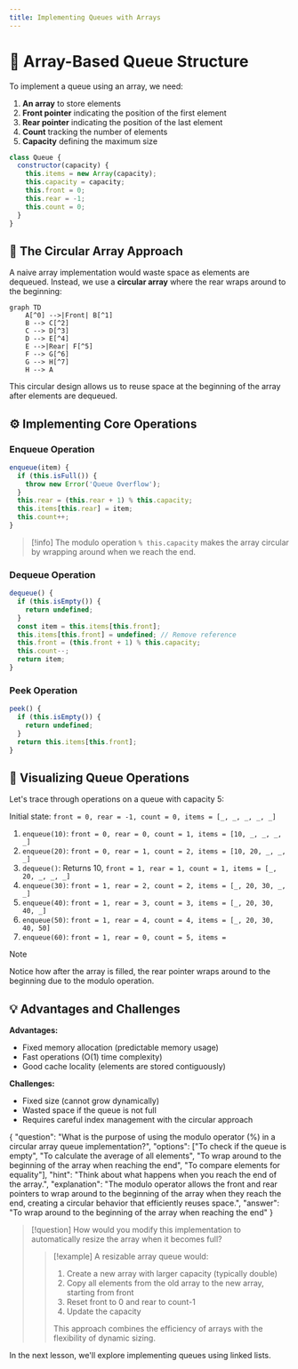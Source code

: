 ```yaml
---
title: Implementing Queues with Arrays
---
```


# 🧱 Array-Based Queue Structure

To implement a queue using an array, we need:

1. **An array** to store elements
2. **Front pointer** indicating the position of the first element
3. **Rear pointer** indicating the position of the last element
4. **Count** tracking the number of elements
5. **Capacity** defining the maximum size

```js
class Queue {
  constructor(capacity) {
    this.items = new Array(capacity);
    this.capacity = capacity;
    this.front = 0;
    this.rear = -1;
    this.count = 0;
  }
}
```

## 🔄 The Circular Array Approach

A naive array implementation would waste space as elements are dequeued. Instead, we use a **circular array** where the rear wraps around to the beginning:

```mermaid
graph TD
    A[^0] -->|Front| B[^1]
    B --> C[^2]
    C --> D[^3]
    D --> E[^4]
    E -->|Rear| F[^5]
    F --> G[^6]
    G --> H[^7]
    H --> A
```

This circular design allows us to reuse space at the beginning of the array after elements are dequeued.

## ⚙️ Implementing Core Operations

### Enqueue Operation

```js
enqueue(item) {
  if (this.isFull()) {
    throw new Error('Queue Overflow');
  }
  this.rear = (this.rear + 1) % this.capacity;
  this.items[this.rear] = item;
  this.count++;
}
```

> [!info]
> The modulo operation `% this.capacity` makes the array circular by wrapping around when we reach the end.

### Dequeue Operation

```js
dequeue() {
  if (this.isEmpty()) {
    return undefined;
  }
  const item = this.items[this.front];
  this.items[this.front] = undefined; // Remove reference
  this.front = (this.front + 1) % this.capacity;
  this.count--;
  return item;
}
```

### Peek Operation

```js
peek() {
  if (this.isEmpty()) {
    return undefined;
  }
  return this.items[this.front];
}
```

## 🎯 Visualizing Queue Operations

Let's trace through operations on a queue with capacity 5:

Initial state: `front = 0, rear = -1, count = 0, items = [_, _, _, _, _]`

1. `enqueue(10)`: `front = 0, rear = 0, count = 1, items = [10, _, _, _, _]`
2. `enqueue(20)`: `front = 0, rear = 1, count = 2, items = [10, 20, _, _, _]`
3. `dequeue()`: Returns 10, `front = 1, rear = 1, count = 1, items = [_, 20, _, _, _]`
4. `enqueue(30)`: `front = 1, rear = 2, count = 2, items = [_, 20, 30, _, _]`
5. `enqueue(40)`: `front = 1, rear = 3, count = 3, items = [_, 20, 30, 40, _]`
6. `enqueue(50)`: `front = 1, rear = 4, count = 4, items = [_, 20, 30, 40, 50]`
7. `enqueue(60)`: `front = 1, rear = 0, count = 5, items =`

> [!note]
> Notice how after the array is filled, the rear pointer wraps around to the beginning due to the modulo operation.

## 💡 Advantages and Challenges

**Advantages:**

- Fixed memory allocation (predictable memory usage)
- Fast operations (O(1) time complexity)
- Good cache locality (elements are stored contiguously)

**Challenges:**

- Fixed size (cannot grow dynamically)
- Wasted space if the queue is not full
- Requires careful index management with the circular approach

<quiz-question>
{
  "question": "What is the purpose of using the modulo operator (%) in a circular array queue implementation?",
  "options": ["To check if the queue is empty", "To calculate the average of all elements", "To wrap around to the beginning of the array when reaching the end", "To compare elements for equality"],
  "hint": "Think about what happens when you reach the end of the array.",
  "explanation": "The modulo operator allows the front and rear pointers to wrap around to the beginning of the array when they reach the end, creating a circular behavior that efficiently reuses space.",
  "answer": "To wrap around to the beginning of the array when reaching the end"
}
</quiz-question>

> [!question] How would you modify this implementation to automatically resize the array when it becomes full?
>
> > [!example] A resizable array queue would:
> >
> > 1. Create a new array with larger capacity (typically double)
> > 2. Copy all elements from the old array to the new array, starting from front
> > 3. Reset front to 0 and rear to count-1
> > 4. Update the capacity
> >
> > This approach combines the efficiency of arrays with the flexibility of dynamic sizing.

In the next lesson, we'll explore implementing queues using linked lists.
